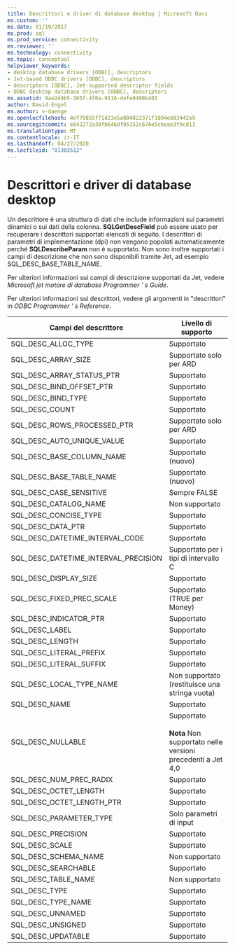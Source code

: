 ```yaml
---
title: Descrittori e driver di database desktop | Microsoft Docs
ms.custom: ''
ms.date: 01/19/2017
ms.prod: sql
ms.prod_service: connectivity
ms.reviewer: ''
ms.technology: connectivity
ms.topic: conceptual
helpviewer_keywords:
- desktop database drivers [ODBC], descriptors
- Jet-based ODBC drivers [ODBC], descriptors
- descriptors [ODBC], Jet-supported descriptor fields
- ODBC desktop database drivers [ODBC], descriptors
ms.assetid: 9ae2d9b5-365f-4f0a-9116-defe9498b401
author: David-Engel
ms.author: v-daenge
ms.openlocfilehash: 4ef79855f71d23e5a884822371f1894eb83442a9
ms.sourcegitcommit: e042272a38fb646df05152c676e5cbeae3f9cd13
ms.translationtype: MT
ms.contentlocale: it-IT
ms.lasthandoff: 04/27/2020
ms.locfileid: "81303512"
---
```

# <a name="descriptors-and-desktop-database-drivers"></a>Descrittori e driver di database desktop
Un descrittore è una struttura di dati che include informazioni sui parametri dinamici o sui dati della colonna. **SQLGetDescField** può essere usato per recuperare i descrittori supportati elencati di seguito. I descrittori di parametri di implementazione (dpi) non vengono popolati automaticamente perché **SQLDescribeParam** non è supportato. Non sono inoltre supportati i campi di descrizione che non sono disponibili tramite Jet, ad esempio SQL_DESC_BASE_TABLE_NAME.  
  
 Per ulteriori informazioni sui campi di descrizione supportati da Jet, vedere *Microsoft jet motore di database Programmer ' s Guide*.  
  
 Per ulteriori informazioni sui descrittori, vedere gli argomenti in "descrittori" in *ODBC Programmer ' s Reference*.  
  
|Campi del descrittore|Livello di supporto|  
|-----------------------|-------------------|  
|SQL_DESC_ALLOC_TYPE|Supportato|  
|SQL_DESC_ARRAY_SIZE|Supportato solo per ARD|  
|SQL_DESC_ARRAY_STATUS_PTR|Supportato|  
|SQL_DESC_BIND_OFFSET_PTR|Supportato|  
|SQL_DESC_BIND_TYPE|Supportato|  
|SQL_DESC_COUNT|Supportato|  
|SQL_DESC_ROWS_PROCESSED_PTR|Supportato solo per ARD|  
|SQL_DESC_AUTO_UNIQUE_VALUE|Supportato|  
|SQL_DESC_BASE_COLUMN_NAME|Supportato (nuovo)|  
|SQL_DESC_BASE_TABLE_NAME|Supportato (nuovo)|  
|SQL_DESC_CASE_SENSITIVE|Sempre FALSE|  
|SQL_DESC_CATALOG_NAME|Non supportato|  
|SQL_DESC_CONCISE_TYPE|Supportato|  
|SQL_DESC_DATA_PTR|Supportato|  
|SQL_DESC_DATETIME_INTERVAL_CODE|Supportato|  
|SQL_DESC_DATETIME_INTERVAL_PRECISION|Supportato per i tipi di intervallo C|  
|SQL_DESC_DISPLAY_SIZE|Supportato|  
|SQL_DESC_FIXED_PREC_SCALE|Supportato (TRUE per Money)|  
|SQL_DESC_INDICATOR_PTR|Supportato|  
|SQL_DESC_LABEL|Supportato|  
|SQL_DESC_LENGTH|Supportato|  
|SQL_DESC_LITERAL_PREFIX|Supportato|  
|SQL_DESC_LITERAL_SUFFIX|Supportato|  
|SQL_DESC_LOCAL_TYPE_NAME|Non supportato (restituisce una stringa vuota)|  
|SQL_DESC_NAME|Supportato|  
|SQL_DESC_NULLABLE|Supportato<br /><br /> **Nota** Non supportato nelle versioni precedenti a Jet 4,0|  
|SQL_DESC_NUM_PREC_RADIX|Supportato|  
|SQL_DESC_OCTET_LENGTH|Supportato|  
|SQL_DESC_OCTET_LENGTH_PTR|Supportato|  
|SQL_DESC_PARAMETER_TYPE|Solo parametri di input|  
|SQL_DESC_PRECISION|Supportato|  
|SQL_DESC_SCALE|Supportato|  
|SQL_DESC_SCHEMA_NAME|Non supportato|  
|SQL_DESC_SEARCHABLE|Supportato|  
|SQL_DESC_TABLE_NAME|Non supportato|  
|SQL_DESC_TYPE|Supportato|  
|SQL_DESC_TYPE_NAME|Supportato|  
|SQL_DESC_UNNAMED|Supportato|  
|SQL_DESC_UNSIGNED|Supportato|  
|SQL_DESC_UPDATABLE|Supportato|
